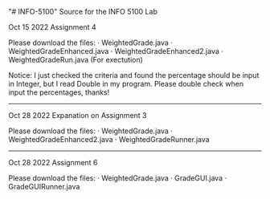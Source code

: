 "# INFO-5100" 
Source for the INFO 5100 Lab

Oct 15 2022 Assignment 4

Please download the files:
· WeightedGrade.java
· WeightedGradeEnhanced.java
· WeightedGradeEnhanced2.java
· WeightedGradeRun.java (For exectution)

Notice: I just checked the criteria and found the percentage should be input in Integer, but I read Double in my program. Please double check when input the percentages, thanks!

---

Oct 28 2022 Expanation on Assignment 3

Please download the files:
· WeightedGrade.java
· WeightedGradeEnhanced2.java
· WeightedGradeRunner.java

---

Oct 28 2022 Assignment 6

Please download the files:
· WeightedGrade.java
· GradeGUI.java
· GradeGUIRunner.java
